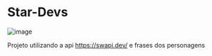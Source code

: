 # Star-Devs

![image](https://user-images.githubusercontent.com/103274340/193091664-0f44449a-93b5-4c37-851a-ba3c1e1cd06d.png)

Projeto utilizando a api https://swapi.dev/ e frases dos personagens
